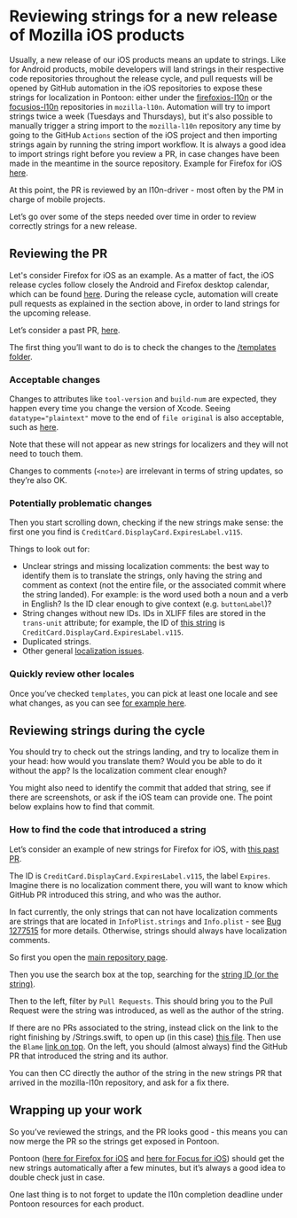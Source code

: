 # Reviewing strings for a new release of Mozilla iOS products

Usually, a new release of our iOS products means an update to strings. Like for Android products, mobile developers will land strings in their respective code repositories throughout the release cycle, and pull requests will be opened by GitHub automation in the iOS repositories to expose these strings for localization in Pontoon: either under the [firefoxios-l10n](https://github.com/mozilla-l10n/firefoxios-l10n) or the [focusios-l10n](https://github.com/mozilla-l10n/focusios-l10n) repositories in `mozilla-l10n`. Automation will try to import strings twice a week (Tuesdays and Thursdays), but it's also possible to manually trigger a string import to the `mozilla-l10n` repository any time by going to the GitHub `Actions` section of the iOS project and then importing strings again by running the string import workflow. It is always a good idea to import strings right before you review a PR, in case changes have been made in the meantime in the source repository. Example for Firefox for iOS [here](https://github.com/mozilla-l10n/firefoxios-l10n/actions/workflows/import_strings.yml).

At this point, the PR is reviewed by an l10n-driver - most often by the PM in charge of mobile projects.

Let’s go over some of the steps needed over time in order to review correctly strings for a new release.

## Reviewing the PR

Let's consider Firefox for iOS as an example. As a matter of fact, the iOS release cycles follow closely the Android and Firefox desktop calendar, which can be found [here](https://whattrainisitnow.com). During the release cycle, automation will create pull requests as explained in the section above, in order to land strings for the upcoming release.

Let’s consider a past PR, [here](https://github.com/mozilla-l10n/firefoxios-l10n/pull/192).

The first thing you’ll want to do is to check the changes to the [/templates folder](https://github.com/mozilla-l10n/firefoxios-l10n/pull/192/files#diff-6f29eb799be1b575316c0187d69a38fce3c63e27e5a22eb180b338ee177e9cae).

### Acceptable changes

Changes to attributes like `tool-version` and `build-num` are expected, they happen every time you change the version of Xcode. Seeing `datatype="plaintext"` move to the end of `file original` is also acceptable, such as [here](https://github.com/mozilla-l10n/firefoxios-l10n/pull/195/files#diff-6f29eb799be1b575316c0187d69a38fce3c63e27e5a22eb180b338ee177e9caeL3529).

Note that these will not appear as new strings for localizers and they will not need to touch them.

Changes to comments (`<note>`) are irrelevant in terms of string updates, so they’re also OK.

### Potentially problematic changes

Then you start scrolling down, checking if the new strings make sense: the first one you find is `CreditCard.DisplayCard.ExpiresLabel.v115`.

Things to look out for:
* Unclear strings and missing localization comments: the best way to identify them is to translate the strings, only having the string and comment as context (not the entire file, or the associated commit where the string landed). For example: is the word used both a noun and a verb in English? Is the ID clear enough to give context (e.g. `buttonLabel`)?
* String changes without new IDs. IDs in XLIFF files are stored in the `trans-unit` attribute; for example, the ID of [this string](https://github.com/mozilla-l10n/firefoxios-l10n/pull/192/files#diff-6f29eb799be1b575316c0187d69a38fce3c63e27e5a22eb180b338ee177e9caeR3201) is `CreditCard.DisplayCard.ExpiresLabel.v115`.
* Duplicated strings.
* Other general [localization issues](https://mozilla-l10n.github.io/documentation/localization/dev_best_practices.html).

### Quickly review other locales

Once you’ve checked `templates`, you can pick at least one locale and see what changes, as you can see [for example here](https://github.com/mozilla-l10n/firefoxios-l10n/pull/192/files#diff-220a1dc4ddc01bbae6a176ba4122aa644042181c78a638b052f45462b758ca6f).

## Reviewing strings during the cycle

You should try to check out the strings landing, and try to localize them in your head: how would you translate them? Would you be able to do it without the app? Is the localization comment clear enough?

You might also need to identify the commit that added that string, see if there are screenshots, or ask if the iOS team can provide one. The point below explains how to find that commit.

### How to find the code that introduced a string

Let’s consider an example of new strings for Firefox for iOS, with [this past PR](https://github.com/mozilla-l10n/firefoxios-l10n/pull/192).

The ID is `CreditCard.DisplayCard.ExpiresLabel.v115`, the label `Expires`.
Imagine there is no localization comment there, you will want to know which GitHub PR introduced this string, and who was the author.

In fact currently, the only strings that can not have localization comments are strings that are located in `InfoPlist.strings` and `Info.plist` - see [Bug 1277515](https://bugzilla.mozilla.org/show_bug.cgi?id=1277515) for more details. Otherwise, strings should always have localization comments.

So first you open the [main repository page](https://github.com/mozilla-mobile/firefox-ios).

Then you use the search box at the top, searching for the [string ID (or the string)](https://github.com/search?q=repo%3Amozilla-mobile%2Ffirefox-ios%20CreditCard.DisplayCard.ExpiresLabel.v115&type=code).

Then to the left, filter by `Pull Requests`. This should bring you to the Pull Request were the string was introduced, as well as the author of the string. 

If there are no PRs associated to the string, instead click on the link to the right finishing by /Strings.swift, to open up (in this case) [this file](https://github.com/mozilla-mobile/firefox-ios/blob/4bba2a088f0e5795dca89c10b3194dd97f3c2621/Client/Frontend/Strings.swift#L250). Then use the `Blame` [link on top](https://github.com/mozilla-mobile/firefox-ios/blame/4bba2a088f0e5795dca89c10b3194dd97f3c2621/Client/Frontend/Strings.swift#L250). On the left, you should (almost always) find the GitHub PR that introduced the string and its author.

You can then CC directly the author of the string in the new strings PR that arrived in the mozilla-l10n repository, and ask for a fix there.

## Wrapping up your work

So you’ve reviewed the strings, and the PR looks good - this means you can now merge the PR so the strings get exposed in Pontoon.

Pontoon ([here for Firefox for iOS](https://pontoon.mozilla.org/projects/firefox-for-ios/) and [here for Focus for iOS](https://pontoon.mozilla.org/projects/focus-for-ios/)) should get the new strings automatically after a few minutes, but it’s always a good idea to double check just in case.

One last thing is to not forget to update the l10n completion deadline under Pontoon resources for each product.